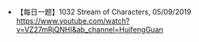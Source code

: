 - 【每日一题】1032 Stream of Characters, 05/09/2019 https://www.youtube.com/watch?v=VZ27mRjQNHI&ab_channel=HuifengGuan